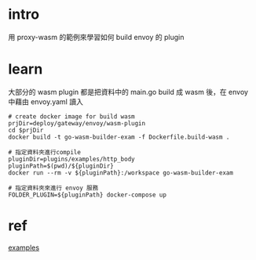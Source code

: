 # intro
用 proxy-wasm 的範例來學習如何 build envoy 的 plugin

# learn
大部分的 wasm plugin 都是把資料中的 main.go build 成 wasm 後，在 envoy 中藉由 envoy.yaml 讀入
```shell
# create docker image for build wasm
prjDir=deploy/gateway/envoy/wasm-plugin
cd $prjDir
docker build -t go-wasm-builder-exam -f Dockerfile.build-wasm .

# 指定資料夾進行compile
pluginDir=plugins/examples/http_body
pluginPath=$(pwd)/${pluginDir}
docker run --rm -v ${pluginPath}:/workspace go-wasm-builder-exam

# 指定資料夾來進行 envoy 服務
FOLDER_PLUGIN=${pluginPath} docker-compose up
```

# ref
[examples](https://github.com/proxy-wasm/proxy-wasm-go-sdk/tree/main/examples)
